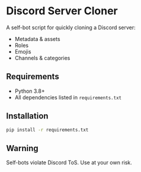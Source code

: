 # Discord Server Cloner

A self-bot script for quickly cloning a Discord server:

* Metadata & assets
* Roles
* Emojis
* Channels & categories

## Requirements

* Python 3.8+
* All dependencies listed in `requirements.txt`

## Installation

```bash
pip install -r requirements.txt
```

## Warning

Self-bots violate Discord ToS. Use at your own risk.
